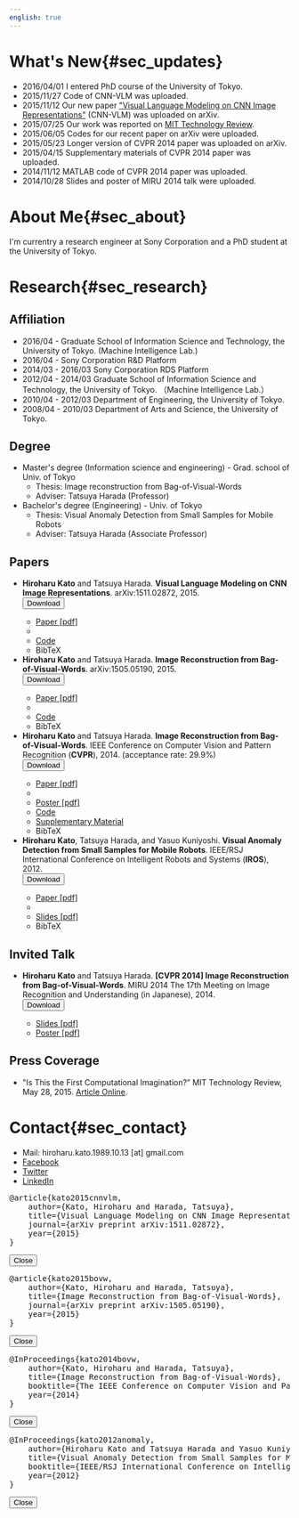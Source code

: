 ```yaml
---
english: true
---
```


# What's New{#sec_updates}

* 2016/04/01 I entered PhD course of the University of Tokyo.
* 2015/11/27 Code of CNN-VLM was uploaded.
* 2015/11/12 Our new paper ["Visual Language Modeling on CNN Image Representations"](http://arxiv.org/pdf/1511.02872v1) (CNN-VLM) was uploaded on arXiv.
* 2015/07/25 Our work was reported on [MIT Technology Review](http://www.technologyreview.com/view/537786/is-this-the-first-computational-imagination/).
* 2015/06/05 Codes for our recent paper on arXiv were uploaded.
* 2015/05/23 Longer version of CVPR 2014 paper was uploaded on arXiv.
* 2015/04/15 Supplementary materials of CVPR 2014 paper was uploaded.
* 2014/11/12 MATLAB code of CVPR 2014 paper was uploaded.
* 2014/10/28 Slides and poster of MIRU 2014 talk were uploaded.


# About Me{#sec_about}

I'm currentry a research engineer at Sony Corporation and a PhD student at the University of Tokyo.


# Research{#sec_research}

## Affiliation

* 2016/04 - Graduate School of Information Science and Technology, the University of Tokyo. (Machine Intelligence Lab.)
* 2016/04 - Sony Corporation R&D Platform
* 2014/03 - 2016/03 Sony Corporation RDS Platform
* 2012/04 - 2014/03 Graduate School of Information Science and Technology, the University of Tokyo. （Machine Intelligence Lab.）
* 2010/04 - 2012/03 Department of Engineering, the University of Tokyo.
* 2008/04 - 2010/03 Department of Arts and Science, the University of Tokyo.

## Degree
* Master's degree (Information science and engineering) - Grad. school of Univ. of Tokyo
    * Thesis: Image reconstruction from Bag-of-Visual-Words
    * Adviser: Tatsuya Harada (Professor)
* Bachelor's degree (Engineering) - Univ. of Tokyo
    * Thesis: Visual Anomaly Detection from Small Samples for Mobile Robots
    * Adviser: Tatsuya Harada (Associate Professor)

## Papers
<ul>
    <li>
        <strong>Hiroharu Kato</strong> and Tatsuya Harada. <strong>Visual Language Modeling on CNN Image Representations</strong>. arXiv:1511.02872, 2015.
        <div class="input-append btn-group small">
            <button class="btn btn-default btn-xs dropdown-toggle" type="button" data-toggle="dropdown">Download <span class="caret"></span></button>
            <ul class="dropdown-menu" role="menu">
                <li role="presentation" class="small"><a role="menuitem" tabindex="-1" href="http://arxiv.org/abs/1511.02872" target="_blank">Paper [pdf]</a></li>
                <li role="presentation" class="small divider"></li>
                <li role="presentation" class="small"><a role="menuitem" tabindex="-1" href="https://github.com/hiroharu-kato/cnn_vlm" target="_blank">Code</a></li>
                <li role="presentation" class="small"><a role="menuitem" tabindex="-1" data-toggle="modal" data-target="#bibtex_cnnvlm_arxiv2015">BibTeX</a></li>
            </ul>
        </div>
    </li>
    <li>
        <strong>Hiroharu Kato</strong> and Tatsuya Harada. <strong>Image Reconstruction from Bag-of-Visual-Words</strong>. arXiv:1505.05190, 2015.
        <div class="input-append btn-group small">
            <button class="btn btn-default btn-xs dropdown-toggle" type="button" data-toggle="dropdown">Download <span class="caret"></span></button>
            <ul class="dropdown-menu" role="menu">
                <li role="presentation" class="small"><a role="menuitem" tabindex="-1" href="http://arxiv.org/pdf/1505.05190v1" target="_blank">Paper [pdf]</a></li>
                <li role="presentation" class="small divider"></li>
                <li role="presentation" class="small"><a role="menuitem" tabindex="-1" href="./assets/download/arxiv_2015_code.tar.gz" target="_blank">Code</a></li>
                <li role="presentation" class="small"><a role="menuitem" tabindex="-1" data-toggle="modal" data-target="#bibtex_bovw_arxiv2015">BibTeX</a></li>
            </ul>
        </div>
    </li>
    <li>
        <strong>Hiroharu Kato</strong> and Tatsuya Harada. <strong>Image Reconstruction from Bag-of-Visual-Words</strong>. IEEE Conference on Computer Vision and Pattern Recognition (<strong>CVPR</strong>), 2014. (acceptance rate: 29.9%)
        <div class="input-append btn-group small">
            <button class="btn btn-default btn-xs dropdown-toggle" type="button" data-toggle="dropdown">Download <span class="caret"></span></button>
            <ul class="dropdown-menu" role="menu">
                <li role="presentation" class="small"><a role="menuitem" tabindex="-1" href="./assets/download/cvpr_2014_paper.pdf" target="_blank">Paper [pdf]</a></li>
                <li role="presentation" class="small divider"></li>
                <li role="presentation" class="small"><a role="menuitem" tabindex="-1" href="./assets/download/cvpr_2014_poster.pdf" target="_blank">Poster [pdf]</a></li>
                <li role="presentation" class="small"><a role="menuitem" tabindex="-1" href="./assets/download/cvpr_2014_code.tar.gz" target="_blank">Code</a></li>
                <li role="presentation" class="small"><a role="menuitem" tabindex="-1" href="./assets/download/cvpr_2014_supplement.tar.gz" target="_blank">Supplementary Material</a></li>
                <li role="presentation" class="small"><a role="menuitem" tabindex="-1" data-toggle="modal" data-target="#bibtex_cvpr2014">BibTeX</a></li>
            </ul>
        </div>
    </li>
    <li>
        <strong>Hiroharu Kato</strong>, Tatsuya Harada, and Yasuo Kuniyoshi. <strong>Visual Anomaly Detection from Small Samples for Mobile Robots</strong>. IEEE/RSJ International Conference on Intelligent Robots and Systems (<strong>IROS</strong>), 2012.
        <div class="input-append btn-group small">
            <button class="btn btn-default btn-xs dropdown-toggle" type="button" data-toggle="dropdown">Download <span class="caret"></span></button>
            <ul class="dropdown-menu" role="menu">
                <li role="presentation" class="small"><a role="menuitem" tabindex="-1" href="./assets/download/iros_2012_paper.pdf" target="_blank">Paper [pdf]</a></li>
                <li role="presentation" class="small divider"></li>
                <li role="presentation" class="small"><a role="menuitem" tabindex="-1" href="./assets/download/iros_2012_slides.pdf" target="_blank">Slides [pdf]</a></li>
                <li role="presentation" class="small"><a role="menuitem" tabindex="-1" data-toggle="modal" data-target="#bibtex_iros2012">BibTeX</a></li>
            </ul>
        </div>
    </li>
</ul>

## Invited Talk
<ul>
    <li>
        <strong>Hiroharu Kato</strong> and Tatsuya Harada. <strong>[CVPR 2014] Image Reconstruction from Bag-of-Visual-Words</strong>. MIRU 2014 The 17th Meeting on Image Recognition and Understanding (in Japanese), 2014.
        <div class="input-append btn-group small">
            <button class="btn btn-default btn-xs dropdown-toggle" type="button" data-toggle="dropdown">Download <span class="caret"></span></button>
            <ul class="dropdown-menu" role="menu">
                <li role="presentation" class="small"><a role="menuitem" tabindex="-1" href="./assets/download/miru_2014_slides.pdf" target="_blank">Slides [pdf]</a></li>
                <li role="presentation" class="small"><a role="menuitem" tabindex="-1" href="./assets/download/miru_2014_poster.pdf" target="_blank">Poster [pdf]</a></li>
            </ul>
        </div>
    </li>
</ul>

## Press Coverage
<ul>
    <li>
        "Is This the First Computational Imagination?” MIT Technology Review, May 28, 2015. <a href="http://www.technologyreview.com/view/537786/is-this-the-first-computational-imagination/" target="_blank">Article Online</a>.
    </li>
</ul>


# Contact{#sec_contact}
* Mail: hiroharu.kato.1989.10.13 [at] gmail.com</li>
* [Facebook](https://www.facebook.com/hiroharu.kato)
* [Twitter](https://twitter.com/hiroharu_kato)
* [LinkedIn](https://www.linkedin.com/pub/hiroharu-kato/53/4b1/502)


<div class="modal fade" id="bibtex_cnnvlm_arxiv2015" tabindex="-1" role="dialog" aria-hidden="true">
    <div class="modal-dialog">
        <div class="modal-content">
            <div class="modal-body">
                <pre>
@article{kato2015cnnvlm,
    author={Kato, Hiroharu and Harada, Tatsuya},
    title={Visual Language Modeling on CNN Image Representations},
    journal={arXiv preprint arXiv:1511.02872},
    year={2015}
}</pre>
            </div>
            <div class="modal-footer">
            <button type="button" class="btn btn-default" data-dismiss="modal">Close</button>
            </div>
        </div>
    </div>
</div>

<div class="modal fade" id="bibtex_bovw_arxiv2015" tabindex="-1" role="dialog" aria-hidden="true">
    <div class="modal-dialog">
        <div class="modal-content">
            <div class="modal-body">
                <pre>
@article{kato2015bovw,
    author={Kato, Hiroharu and Harada, Tatsuya},
    title={Image Reconstruction from Bag-of-Visual-Words},
    journal={arXiv preprint arXiv:1505.05190},
    year={2015}
}</pre>
            </div>
            <div class="modal-footer">
            <button type="button" class="btn btn-default" data-dismiss="modal">Close</button>
            </div>
        </div>
    </div>
</div>

<div class="modal fade" id="bibtex_cvpr2014" tabindex="-1" role="dialog" aria-hidden="true">
    <div class="modal-dialog">
        <div class="modal-content">
            <div class="modal-body">
                <pre>
@InProceedings{kato2014bovw,
    author={Kato, Hiroharu and Harada, Tatsuya},
    title={Image Reconstruction from Bag-of-Visual-Words},
    booktitle={The IEEE Conference on Computer Vision and Pattern Recognition (CVPR)},
    year={2014}
}</pre>
            </div>
            <div class="modal-footer">
            <button type="button" class="btn btn-default" data-dismiss="modal">Close</button>
            </div>
        </div>
    </div>
</div>

<div class="modal fade" id="bibtex_iros2012" tabindex="-1" role="dialog" aria-hidden="true">
    <div class="modal-dialog">
        <div class="modal-content">
            <div class="modal-body">
                <pre>
@InProceedings{kato2012anomaly,
    author={Hiroharu Kato and Tatsuya Harada and Yasuo Kuniyoshi},
    title={Visual Anomaly Detection from Small Samples for Mobile Robots},
    booktitle={IEEE/RSJ International Conference on Intelligent Robots and Systems (IROS)},
    year={2012}
}</pre>
            </div>
            <div class="modal-footer">
            <button type="button" class="btn btn-default" data-dismiss="modal">Close</button>
            </div>
        </div>
    </div>
</div>

